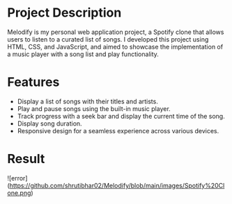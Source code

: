 # Project Description

Melodify is my personal web application project, a Spotify clone that allows users to listen to a curated list of songs. I developed this project using HTML, CSS, and JavaScript, and aimed to showcase the implementation of a music player with a song list and play functionality.

# Features
- Display a list of songs with their titles and artists.
- Play and pause songs using the built-in music player.
- Track progress with a seek bar and display the current time of the song.
- Display song duration.
- Responsive design for a seamless experience across various devices.

# Result
![error] (https://github.com/shrutibhar02/Melodify/blob/main/images/Spotify%20Clone.png)
